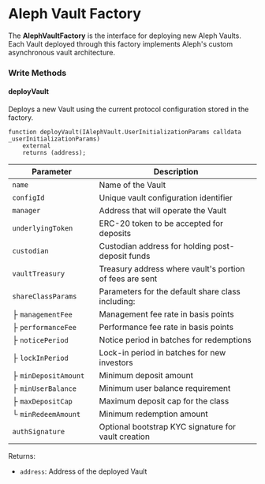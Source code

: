 # Aleph Vault Factory

The **AlephVaultFactory** is the interface for deploying new Aleph Vaults. Each Vault deployed through this factory implements Aleph's custom asynchronous vault architecture.

### Write Methods

#### deployVault

Deploys a new Vault using the current protocol configuration stored in the factory.

```solidity
function deployVault(IAlephVault.UserInitializationParams calldata _userInitializationParams)
    external
    returns (address);
```

<table><thead><tr><th width="160.33203125">Parameter</th><th>Description</th></tr></thead><tbody><tr><td><code>name</code></td><td>Name of the Vault</td></tr><tr><td><code>configId</code></td><td>Unique vault configuration identifier</td></tr><tr><td><code>manager</code></td><td>Address that will operate the Vault</td></tr><tr><td><code>underlyingToken</code></td><td>ERC-20 token to be accepted for deposits</td></tr><tr><td><code>custodian</code></td><td>Custodian address for holding post-deposit funds</td></tr><tr><td><code>vaultTreasury</code></td><td>Treasury address where vault's portion of fees are sent</td></tr><tr><td><code>shareClassParams</code></td><td>Parameters for the default share class including:</td></tr><tr><td>├ <code>managementFee</code></td><td>Management fee rate in basis points</td></tr><tr><td>├ <code>performanceFee</code></td><td>Performance fee rate in basis points</td></tr><tr><td>├ <code>noticePeriod</code></td><td>Notice period in batches for redemptions</td></tr><tr><td>├ <code>lockInPeriod</code></td><td>Lock-in period in batches for new investors</td></tr><tr><td>├ <code>minDepositAmount</code></td><td>Minimum deposit amount</td></tr><tr><td>├ <code>minUserBalance</code></td><td>Minimum user balance requirement</td></tr><tr><td>├ <code>maxDepositCap</code></td><td>Maximum deposit cap for the class</td></tr><tr><td>└ <code>minRedeemAmount</code></td><td>Minimum redemption amount</td></tr><tr><td><code>authSignature</code></td><td>Optional bootstrap KYC signature for vault creation</td></tr></tbody></table>

Returns:

* `address`: Address of the deployed Vault

